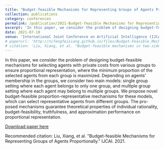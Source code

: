 ```yaml
---
title: "Budget-feasible Mechanisms for Representing Groups of Agents Proportionally."
collection: publications
category: conferences
permalink: /publication/2021-Budget-feasible Mechanisms for Representing Groups of Agents Proportionally
excerpt: 'In this paper, we consider the problem of designing budget-feasible mechanisms for selecting agents with private costs from various groups to ensure proportional representation.'
date: 2021-07-10
venue: 'International Joint Conference on Artificial Intelligence (IJCAI)'
# paperurl: 'http://nifengfeixiang.github.io/files/Budget-Feasible_Mechanisms_in_Two-Sided_Crowdsensing_Markets_Truthfulness_Fairness_and_Efficiency.pdf'
# citation: 'Liu, Xiang, et al. "Budget-feasible mechanisms in two-sided crowdsensing markets: Truthfulness, fairness, and efficiency." IEEE Transactions on Mobile Computing (2022).'
---
```


In this paper, we consider the problem of designing budget-feasible mechanisms for selecting agents with private costs from various groups to ensure proportional representation, where the minimum proportion of the selected agents from each group is maximized. Depending on agents’ membership in the groups, we consider two main models: single group setting where each agent belongs to only one group, and multiple group setting where each agent may belong to multiple groups. We propose novel budget-feasible proportion-representative mechanisms for these models, which can select representative agents from different groups. The pro- posed mechanisms guarantee theoretical properties of individual rationality, budget-feasibility, truthfulness, and approximation performance on proportional representation.

[Download paper here](http://nifengfeixiang.github.io/files/Budget-feasible-Mechanisms-for-Representing-Groups-of-Agents-Proportionally.pdf)

Recommended citation: Liu, Xiang, et al. "Budget-feasible Mechanisms for Representing Groups of Agents Proportionally." IJCAI. 2021.